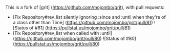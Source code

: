 This is a fork of [grit] (https://github.com/mojombo/grit), with pull requests:

* [Fix Repository#rev_list silently ignoring :since and :until when they're of a class other than Time] (https://github.com/mojombo/grit/pull/81) ![Status of #81] (https://pullstat.us/mojombo/grit/pull/81)
* [Fix Repository#rev_list when called with :until] (https://github.com/mojombo/grit/pull/80) ![Status of #80] (https://pullstat.us/mojombo/grit/pull/80)
